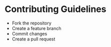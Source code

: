 # Contributing Guidelines
- Fork the repository
- Create a feature branch
- Commit changes
- Create a pull request